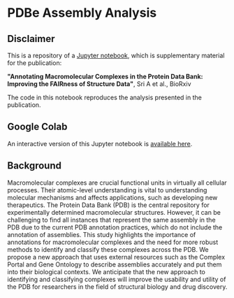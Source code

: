 PDBe Assembly Analysis
==

## Disclaimer
This is a repository of a [Jupyter notebook](https://github.com/PDBe-KB/pdbe-assemblies-analysis/blob/main/assemblies_analysis.ipynb), which is supplementary material for the publication:

**"Annotating Macromolecular Complexes in the Protein Data Bank: Improving the FAIRness of Structure Data"**, Sri A et al., BioRxiv

The code in this notebook reproduces the analysis presented in the publication.

## Google Colab
An interactive version of this Jupyter notebook is [available here](https://colab.research.google.com/github/PDBe-KB/pdbe-assemblies-analysis/blob/main/assemblies_analysis.ipynb).

## Background
Macromolecular complexes are crucial functional units in virtually all cellular processes. Their atomic-level understanding is vital to understanding molecular mechanisms and affects applications, such as developing new therapeutics. The Protein Data Bank (PDB) is the central repository for experimentally determined macromolecular structures. However, it can be challenging to find all instances that represent the same assembly in the PDB due to the current PDB annotation practices, which do not include the annotation of assemblies. This study highlights the importance of annotations for macromolecular complexes and the need for more robust methods to identify and classify these complexes across the PDB. We propose a new approach that uses external resources such as the Complex Portal and Gene Ontology to describe assemblies accurately and put them into their biological contexts. We anticipate that the new approach to identifying and classifying complexes will improve the usability and utility of the PDB for researchers in the field of structural biology and drug discovery.
